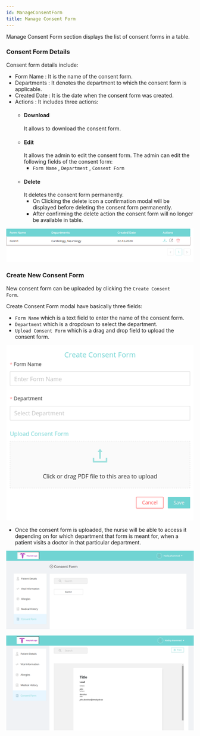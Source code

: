 ```yaml
---
id: ManageConsentForm
title: Manage Consent Form
---
```


Manage Consent Form section displays the list of consent forms in a table.

### Consent Form Details

Consent form details include:

- Form Name : It is the name of the consent form.
- Departments : It denotes the department to which the consent form is applicable.
- Created Date : It is the date when the consent form was created.
- Actions : It includes three actions: 
    - #### Download 
        It allows to download the consent form.
    - #### Edit
        It allows the admin to edit the consent form. The admin can edit the following fields of the consent form:
         - `Form Name` , `Department` , `Consent Form`
    - #### Delete
        It deletes the consent form permanently.
        - On Clicking the delete icon a confirmation modal will be displayed before deleting the consent form permanently.
        - After confirming the delete action the consent form will no longer be available in table.

![Create consent form](assets/manage-consent-form/consent-overall.png)

### Create New Consent Form

New consent form can be uploaded by clicking the <code>Create Consent Form</code>.

Create Consent Form modal have basically three fields:

- <code>Form Name</code> which is a text field to enter the name of the consent form.
- <code>Department</code> which is a dropdown to select the department.
- <code>Upload Consent Form</code> which is a drag and drop field to upload the consent form.

![Create consent form](assets/manage-consent-form/create-consent-form.png)

- Once the consent form is uploaded, the nurse will be able to access it depending on for which department that form is meant for, when a patient visits a doctor in that particular department.

![Consent form 1](assets/manage-consent-form/consent-form-1.png)

![Consent form 2](assets/manage-consent-form/consent-form-2.png)